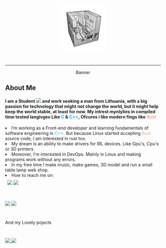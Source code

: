 <div id="header" align="center">
  <p align="center"><img src="./ONE.png" width="150" /></p>
  <p align="center"></p>

  <p align="center">
    <img
      src="https://img.shields.io/github/stars/JustPause?style=flat&color=blue"
      alt=""
      width="46"
    />
    <img
      src="https://komarev.com/ghpvc/?username=justpause&style=flat&color=blue"
      alt=""
      width="85"
    />
  </p>
</div>

---

<div id="Banner" align="center">
  <p width="600" height="300">Banner</p>
</div>

<div>
  <h2>About Me</h2>
  <h4 style="">
    I am a Student
    <img
      src="https://media.giphy.com/media/dxn6fRlTIShoeBr69N/giphy.gif"
      width="15"
    />
    and work seeking a man from Lithuania, with a big passion for technology
    that might not change the world, but it might help keep the world stable, at
    least for now. My intrest mynlylies in compiled time tested langivges Like
    <c style="color: #00b0ff">C</c> & <c style="color: #00b0ff">C++</c>, Ofcures
    i like modern fings like <rust style="color: #ff9e80">Rust</rust>
  </h4>

  <lu>
    <li>
      I’m working as a Front-end developer and learning fundamentals of software
      engineering in <c style="color: #00b0ff">C++</c>. But because Linux
      started accepting <rust style="color: #ff9e80">Rust</rust> source code, I
      am interested in rust too.
    </li>
    <li>
      My dream is an ability to make drivers for IRL devices. Like Gpu's, Cpu's
      or 3D printers.
    </li>
    <li>
      Moreover, I'm interested in DevOps. Mainly in Linux and making programs
      work without any errors.
    </li>
    <li>
      In my free time I make music, make games, 3D model and run a small table
      lamp web shop.
    </li>
    <li>How to reach me on:</li></lu
  >
</div>

<div style="padding: 0.5em">
  <img src=https://img.shields.io/badge/linkedin-Find%20me-0077B5?style=flat/>
  <img
  src=https://img.shields.io/badge/My%20email-%20IamJustStan%40hotmail.com-orange?style=flat>
</div>

<div style="padding-top: 2em">

<picture>
  <source
    srcset="https://github-readme-stats.vercel.app/api?username=justpause&show_icons=true&theme=slateorange&include_all_commits=true"
    media="(prefers-color-scheme: dark), (prefers-color-scheme: no-preference)"
  />

  <source
    srcset="https://github-readme-stats.vercel.app/api?username=justpause&show_icons=true&include_all_commits"
    media="(prefers-color-scheme: light)"
  />

  <img src="https://github-readme-stats.vercel.app/api?username=justpause&show_icons=true"/>
  </picture>

  <picture>
  <source srcset="https://github-readme-stats.vercel.app/api/top-langs/?username=justpause&include_all_commits&langs_count=8&theme=slateorange"
    media="(prefers-color-scheme: dark), (prefers-color-scheme: no-preference)"
  />

  <img src="https://github-readme-stats.vercel.app/api?username=justpause&show_icons=true"/>
  </picture>
</div>

<p style="padding-top: 2em">And my Lovely pojects</p>

<div style="padding-top: 2em; display: block">
  <a href="https://github.com/anuraghazra/github-readme-stats">
    <img
      align="top"
      src="https://github-readme-stats.vercel.app/api/pin/?username=justpause&repo=My-Webside&theme=slateorange"
    />
  </a>
  
  <a href="https://github.com/anuraghazra/convoychat" style="padding-top: 10px;">
    <img
      align="top"
      src="https://github-readme-stats.vercel.app/api/pin/?username=justpause&repo=TickTackTo&theme=slateorange"
    />
  </a>
</div>
